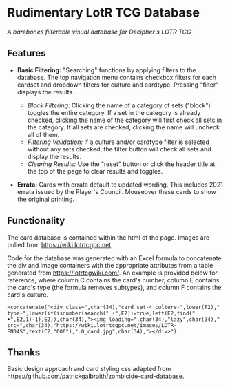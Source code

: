 # Rudimentary LotR TCG Database
*A barebones filterable visual database for Decipher's LOTR TCG*

## Features
* **Basic Filtering:** "Searching" functions by applying filters to the database. The top navigation menu contains checkbox filters for each cardset and dropdown filters for culture and cardtype. Pressing "filter" displays the results.
	- *Block Filtering:* Clicking the name of a category of sets ("block") toggles the entire category. If a set in the category is already checked, clicking the name of the category will first check all sets in the category. If all sets are checked, clicking the name will uncheck all of them.
	- *Filtering Validation:* If a culture and/or cardtype filter is selected without any sets checked, the filter button will check all sets and display the results.
	- *Clearing Results:* Use the "reset" button or click the header title at the top of the page to clear results and toggles.

* **Errata:** Cards with errata default to updated wording. This includes 2021 errata issued by the Player's Council. Mouseover these cards to show the original printing.

## Functionality
The card database is contained within the html of the page. Images are pulled from https://wiki.lotrtcgpc.net. 

Code for the database was generated with an Excel formula to concatenate the div and image containers with the appropriate attributes from a table generated from https://lotrtcgwiki.com/. An example is provided below for reference, where column C contains the card's number, column E contains the card's type (the formula removes subtypes), and column F contains the card's culture.

	=concatenate("<div class=",char(34),"card set-4 culture-",lower(F2)," type-",lower(if(isnumber(search(" •",E2))=true,left(E2,find(" •",E2,1)-1),E2)),char(34),"><img loading=",char(34),"lazy",char(34)," src=",char(34),"https://wiki.lotrtcgpc.net/images/LOTR-EN04S",text(C2,"000"),".0_card.jpg",char(34),"></div>")

## Thanks
Basic design approach and card styling css adapted from https://github.com/patrickgalbraith/zombicide-card-database.
